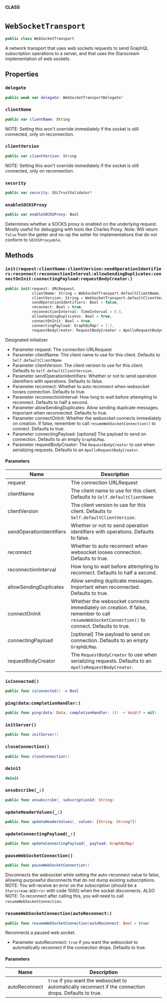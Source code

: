 **CLASS**

# `WebSocketTransport`

```swift
public class WebSocketTransport
```

A network transport that uses web sockets requests to send GraphQL subscription operations to a server, and that uses the Starscream implementation of web sockets.

## Properties
### `delegate`

```swift
public weak var delegate: WebSocketTransportDelegate?
```

### `clientName`

```swift
public var clientName: String
```

NOTE: Setting this won't override immediately if the socket is still connected, only on reconnection.

### `clientVersion`

```swift
public var clientVersion: String
```

NOTE: Setting this won't override immediately if the socket is still connected, only on reconnection.

### `security`

```swift
public var security: SSLTrustValidator?
```

### `enableSOCKSProxy`

```swift
public var enableSOCKSProxy: Bool
```

Determines whether a SOCKS proxy is enabled on the underlying request.
Mostly useful for debugging with tools like Charles Proxy.
Note: Will return `false` from the getter and no-op the setter for implementations that do not conform to `SOCKSProxyable`.

## Methods
### `init(request:clientName:clientVersion:sendOperationIdentifiers:reconnect:reconnectionInterval:allowSendingDuplicates:connectOnInit:connectingPayload:requestBodyCreator:)`

```swift
public init(request: URLRequest,
            clientName: String = WebSocketTransport.defaultClientName,
            clientVersion: String = WebSocketTransport.defaultClientVersion,
            sendOperationIdentifiers: Bool = false,
            reconnect: Bool = true,
            reconnectionInterval: TimeInterval = 0.5,
            allowSendingDuplicates: Bool = true,
            connectOnInit: Bool = true,
            connectingPayload: GraphQLMap? = [:],
            requestBodyCreator: RequestBodyCreator = ApolloRequestBodyCreator())
```

Designated initializer

- Parameter request: The connection URLRequest
- Parameter clientName: The client name to use for this client. Defaults to `Self.defaultClientName`
- Parameter clientVersion: The client version to use for this client. Defaults to `Self.defaultClientVersion`.
- Parameter sendOperationIdentifiers: Whether or not to send operation identifiers with operations. Defaults to false.
- Parameter reconnect: Whether to auto reconnect when websocket looses connection. Defaults to true.
- Parameter reconnectionInterval: How long to wait before attempting to reconnect. Defaults to half a second.
- Parameter allowSendingDuplicates: Allow sending duplicate messages. Important when reconnected. Defaults to true.
- Parameter connectOnInit: Whether the websocket connects immediately on creation. If false, remember to call `resumeWebSocketConnection()` to connect. Defaults to true.
- Parameter connectingPayload: [optional] The payload to send on connection. Defaults to an empty `GraphQLMap`.
- Parameter requestBodyCreator: The `RequestBodyCreator` to use when serializing requests. Defaults to an `ApolloRequestBodyCreator`.

#### Parameters

| Name | Description |
| ---- | ----------- |
| request | The connection URLRequest |
| clientName | The client name to use for this client. Defaults to `Self.defaultClientName` |
| clientVersion | The client version to use for this client. Defaults to `Self.defaultClientVersion`. |
| sendOperationIdentifiers | Whether or not to send operation identifiers with operations. Defaults to false. |
| reconnect | Whether to auto reconnect when websocket looses connection. Defaults to true. |
| reconnectionInterval | How long to wait before attempting to reconnect. Defaults to half a second. |
| allowSendingDuplicates | Allow sending duplicate messages. Important when reconnected. Defaults to true. |
| connectOnInit | Whether the websocket connects immediately on creation. If false, remember to call `resumeWebSocketConnection()` to connect. Defaults to true. |
| connectingPayload | [optional] The payload to send on connection. Defaults to an empty `GraphQLMap`. |
| requestBodyCreator | The `RequestBodyCreator` to use when serializing requests. Defaults to an `ApolloRequestBodyCreator`. |

### `isConnected()`

```swift
public func isConnected() -> Bool
```

### `ping(data:completionHandler:)`

```swift
public func ping(data: Data, completionHandler: (() -> Void)? = nil)
```

### `initServer()`

```swift
public func initServer()
```

### `closeConnection()`

```swift
public func closeConnection()
```

### `deinit`

```swift
deinit
```

### `unsubscribe(_:)`

```swift
public func unsubscribe(_ subscriptionId: String)
```

### `updateHeaderValues(_:)`

```swift
public func updateHeaderValues(_ values: [String: String?])
```

### `updateConnectingPayload(_:)`

```swift
public func updateConnectingPayload(_ payload: GraphQLMap)
```

### `pauseWebSocketConnection()`

```swift
public func pauseWebSocketConnection()
```

Disconnects the websocket while setting the auto-reconnect value to false,
allowing purposeful disconnects that do not dump existing subscriptions.
NOTE: You will receive an error on the subscription (should be a `Starscream.WSError` with code 1000) when the socket disconnects.
ALSO NOTE: To reconnect after calling this, you will need to call `resumeWebSocketConnection`.

### `resumeWebSocketConnection(autoReconnect:)`

```swift
public func resumeWebSocketConnection(autoReconnect: Bool = true)
```

Reconnects a paused web socket.

- Parameter autoReconnect: `true` if you want the websocket to automatically reconnect if the connection drops. Defaults to true.

#### Parameters

| Name | Description |
| ---- | ----------- |
| autoReconnect | `true` if you want the websocket to automatically reconnect if the connection drops. Defaults to true. |